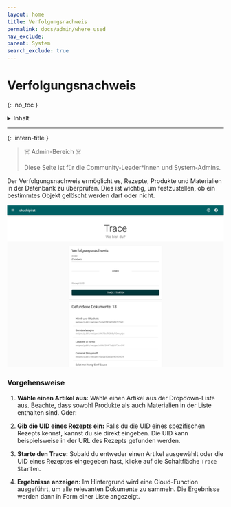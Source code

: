 ```yaml
---
layout: home
title: Verfolgungsnachweis
permalink: docs/admin/where_used
nav_exclude: 
parent: System
search_exclude: true
---
```

# Verfolgungsnachweis
{: .no_toc }

<details markdown="block">
  <summary>
    Inhalt
  </summary>
  {: .text-delta }
- TOC
{:toc}
</details>

---

{: .intern-title }

> ☠️ Admin-Bereich ☠️
>
>Diese Seite ist für die Community-Leader\*innen und System-Admins.


Der Verfolgungsnachweis ermöglicht es, Rezepte, Produkte und Materialien in der Datenbank zu überprüfen. Dies ist wichtig, um festzustellen, ob ein bestimmtes Objekt gelöscht werden darf oder nicht.

![Screen Verfolgungsnachweis](https://github.com/chuchipirat/chuchipirat.github.io/blob/main/docs/admin/_images/where_used.png?raw=true)

### Vorgehensweise

1. **Wähle einen Artikel aus:** Wähle einen Artikel aus der Dropdown-Liste aus. Beachte, dass sowohl Produkte als auch Materialien in der Liste enthalten sind. Oder:
    
2. **Gib die UID eines Rezepts ein:** Falls du die UID eines spezifischen Rezepts kennst, kannst du sie direkt eingeben. Die UID kann beispielsweise in der URL des Rezepts gefunden werden.
    
3. **Starte den Trace:** Sobald du entweder einen Artikel ausgewählt oder die UID eines Rezeptes eingegeben hast, klicke auf die Schaltfläche `Trace Starten`.
    
4. **Ergebnisse anzeigen:** Im Hintergrund wird eine Cloud-Function ausgeführt, um alle relevanten Dokumente zu sammeln. Die Ergebnisse werden dann in Form einer Liste angezeigt.